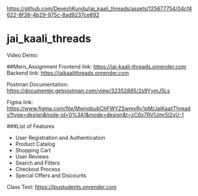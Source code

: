 
https://github.com/DeveshKundu/jai_kaali_threads/assets/125677754/04cf4622-8f38-4b29-975c-8ad9237ce892
# jai_kaali_threads

Video Demo: 


##Mern_Assignment
Frontend link: https://jai-kaali-threads.onrender.com
Backend link: https://jaikaalithreads.onrender.com

Postman Documentation: https://documenter.getpostman.com/view/32352885/2s9YymJ5Ls

Figma link: https://www.figma.com/file/MwnqbubChFWYZSwmyRv1qM/JaiKaaliThreads?type=design&node-id=0%3A1&mode=design&t=zC6x7RV1Jmr5l2xU-1

###List of Features
- User Registration and Authentication
- Product Catalog
- Shopping Cart
- User Reviews
- Search and Filters
- Checkout Process
- Special Offers and Discounts

Class Test: https://lpustudents.onrender.com